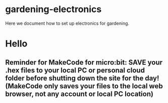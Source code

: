 # gardening-electronics
Here we document how to set up electronics for gardening.

# Hello

## Reminder for MakeCode for micro:bit: SAVE your .hex files to your local PC or personal cloud folder before shutting down the site for the day! (MakeCode only saves your files to the local web browser, not any account or local PC location)